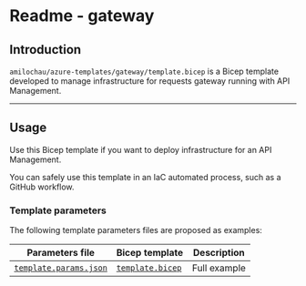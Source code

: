 # Readme - gateway

## Introduction

`amilochau/azure-templates/gateway/template.bicep` is a Bicep template developed to manage infrastructure for requests gateway running with API Management.

---

## Usage

Use this Bicep template if you want to deploy infrastructure for an API Management.

You can safely use this template in an IaC automated process, such as a GitHub workflow.

### Template parameters

The following template parameters files are proposed as examples:

| Parameters file | Bicep template | Description |
| --------------- | -------------- | ----------- |
| [`template.params.json`](./template.params.json) | [`template.bicep`](./template.bicep) | Full example |
